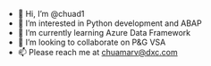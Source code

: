 - 👋 Hi, I’m @chuad1
- 👀 I’m interested in Python development and ABAP
- 🌱 I’m currently learning Azure Data Framework
- 💞️ I’m looking to collaborate on P&G VSA
- 📫 Please reach me at chuamarv@dxc.com

<!---
chuad1/chuad1 is a ✨ special ✨ repository because its `README.md` (this file) appears on your GitHub profile.
You can click the Preview link to take a look at your changes.
--->
